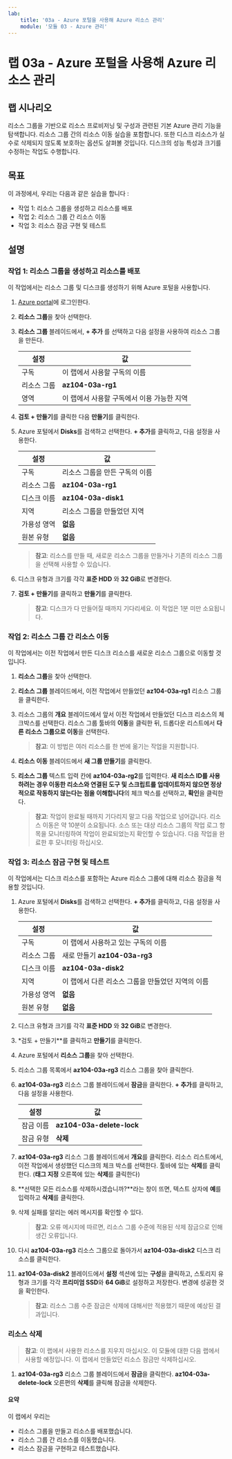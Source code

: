 ```yaml
---
lab:
    title: '03a - Azure 포털을 사용해 Azure 리소스 관리'
    module: '모듈 03 - Azure 관리'
---
```


# 랩 03a - Azure 포털을 사용해 Azure 리소스 관리


## 랩 시나리오

리소스 그룹을 기반으로 리소스 프로비저닝 및 구성과 관련된 기본 Azure 관리 기능을 탐색합니다. 리소스 그룹 간의 리소스 이동 실습을 포함합니다. 또한 디스크 리소스가 실수로 삭제되지 않도록 보호하는 옵션도 살펴볼 것입니다. 디스크의 성능 특성과 크기를 수정하는 작업도 수행합니다.


## 목표

이 과정에서, 우리는 다음과 같은 실습을 합니다 :

+ 작업 1: 리소스 그룹을 생성하고 리소스를 배포
+ 작업 2: 리소스 그룹 간 리소스 이동
+ 작업 3: 리소스 잠금 구현 및 테스트


## 설명

### 작업 1: 리소스 그룹을 생성하고 리소스를 배포

이 작업에서는 리소스 그룹 및 디스크를 생성하기 위해 Azure 포털을 사용합니다.

1. [Azure portal](https://portal.azure.com)에 로그인한다.

1. **리소스 그룹**을 찾아 선택한다. 

1. **리소스 그룹** 블레이드에서, **+ 추가** 를 선택하고 다음 설정을 사용하여 리소스 그룹을 만든다.

    |설정|값|
    |---|---|
    |구독| 이 랩에서 사용할 구독의 이름 |
    |리소스 그룹| **az104-03a-rg1**|
    |영역| 이 랩에서 사용할 구독에서 이용 가능한 지역 |

1. **검토 + 만들기**를 클릭한 다음 **만들기**를 클릭한다.

1. Azure 포털에서 **Disks**를 검색하고 선택한다. **+ 추가**를 클릭하고, 다음 설정을 사용한다.

    |설정|값|
    |---|---|
    |구독| 리소스 그룹을 만든 구독의 이름 |
    |리소스 그룹| **az104-03a-rg1** |
    |디스크 이름| **az104-03a-disk1** |
    |지역| 리소스 그룹을 만들었던 지역 |
    |가용성 영역| **없음** |
    |원본 유형| **없음** |

    >**참고**: 리소스를 만들 때, 새로운 리소스 그룹을 만들거나 기존의 리소스 그룹을 선택해 사용할 수 있습니다.

1. 디스크 유형과 크기를 각각 **표준 HDD** 와 **32 GiB**로 변경한다.

1. **검토 + 만들기**를 클릭하고 **만들기**를 클릭한다.

    >**참고**: 디스크가 다 만들어질 때까지 기다리세요. 이 작업은 1분 미만 소요됩니다. 


### 작업 2: 리소스 그룹 간 리소스 이동

이 작업에서는 이전 작업에서 만든 디스크 리소스를 새로운 리소스 그룹으로 이동할 것입니다. 

1. **리소스 그룹**을 찾아 선택한다. 

1. **리소스 그룹** 블레이드에서, 이전 작업에서 만들었던 **az104-03a-rg1** 리소스 그룹을 클릭한다.

1. 리소스 그룹의 **개요** 블레이드에서 앞서 이전 작업에서 만들었던 디스크 리소스의 체크박스를 선택한다. 리소스 그룹 툴바의 **이동**을 클릭한 뒤, 드롭다운 리스트에서 **다른 리소스 그룹으로 이동**을 선택한다.

    >**참고**: 이 방법은 여러 리소스를 한 번에 옮기는 작업을 지원합니다.

1. **리소스 이동** 블레이드에서 **새 그룹 만들기**를 클릭한다.

1. **리소스 그룹** 텍스트 입력 칸에 **az104-03a-rg2**를 입력한다. **새 리소스 ID를 사용하려는 경우 이동한 리소스와 연결된 도구 및 스크립트를 업데이트하지 않으면 정상적으로 작동하지 않는다는 점을 이해합니다**의 체크 박스를 선택하고, **확인**을 클릭한다.

    >**참고**: 작업이 완료될 때까지 기다리지 말고 다음 작업으로 넘어갑니다. 리소스 이동은 약 10분이 소요됩니다. 소스 또는 대상 리소스 그룹의 작업 로그 항목을 모니터링하여 작업이 완료되었는지 확인할 수 있습니다. 다음 작업을 완료한 후 모니터링 하십시오.


### 작업 3: 리소스 잠금 구현 및 테스트

이 작업에서는 디스크 리소스를 포함하는 Azure 리소스 그룹에 대해 리소스 잠금을 적용할 것입니다.

1. Azure 포털에서 **Disks**를 검색하고 선택한다. **+ 추가**를 클릭하고, 다음 설정을 사용한다.

    |설정|값|
    |---|---|
    |구독| 이 랩에서 사용하고 있는 구독의 이름 |
    |리소스 그룹| 새로 만들기 **az104-03a-rg3** |
    |디스크 이름| **az104-03a-disk2** |
    |지역| 이 랩에서 다른 리소스 그룹을 만들었던 지역의 이름 |
    |가용성 영역| **없음** |
    |원본 유형| **없음** |

1. 디스크 유형과 크기를 각각 **표준 HDD** 와 **32 GiB**로 변경한다.

1. *검토 + 만들기**를 클릭하고 **만들기**를 클릭한다.

1. Azure 포털에서 **리소스 그룹**을 찾아 선택한다. 

1. 리소스 그룹 목록에서 **az104-03a-rg3** 리소스 그룹을 찾아 클릭한다.

1. **az104-03a-rg3** 리소스 그룹 블레이드에서 **잠금**을 클릭한다. **+ 추가**를 클릭하고, 다음 설정을 사용한다.

    |설정|값|
    |---|---|
    |잠금 이름| **az104-03a-delete-lock** |
    |잠금 유형| **삭제** |

1. **az104-03a-rg3** 리소스 그룹 블레이드에서 **개요**를 클릭한다. 리소스 리스트에서, 이전 작업에서 생성했던 디스크의 체크 박스를 선택한다. 툴바에 있는 **삭제**를 클릭한다. (**태그 지정** 오른쪽에 있는 **삭제**를 클릭한다)

1. **선택한 모든 리소스를 삭제하시겠습니까?**라는 창이 뜨면, 텍스트 상자에 **예**를 입력하고 **삭제**를 클릭한다.

1. 삭제 실패를 알리는 에러 메시지를 확인할 수 있다.

    >**참고**: 오류 메시지에 따르면, 리소스 그룹 수준에 적용된 삭제 잠금으로 인해 생긴 오류입니다.

1. 다시 **az104-03a-rg3** 리소스 그룹으로 돌아가서 **az104-03a-disk2** 디스크 리소스를 클릭한다.

1. **az104-03a-disk2** 블레이드에서 **설정** 섹션에 있는 **구성**을 클릭하고, 스토리지 유형과 크기를 각각 **프리미엄 SSD**와 **64 GiB**로 설정하고 저장한다. 변경에 성공한 것을 확인한다. 

    >**참고**: 리소스 그룹 수준 잠금은 삭제에 대해서만 적용했기 때문에 예상된 결과입니다.


### 리소스 삭제

   >**참고**: 이 랩에서 사용한 리소스를 지우지 마십시오. 이 모듈에 대한 다음 랩에서 사용할 예정입니다. 이 랩에서 만들었던 리소스 잠금만 삭제하십시오.

1. **az104-03a-rg3** 리소스 그룹 블레이드에서 **잠금**을 클릭한다. **az104-03a-delete-lock** 오른편의 **삭제**를 클릭해 잠금을 삭제한다. 


#### 요약

이 랩에서 우리는

- 리소스 그룹을 만들고 리소스를 배포했습니다.
- 리소스 그룹 간 리소스를 이동했습니다.
- 리소스 잠금을 구현하고 테스트했습니다.

